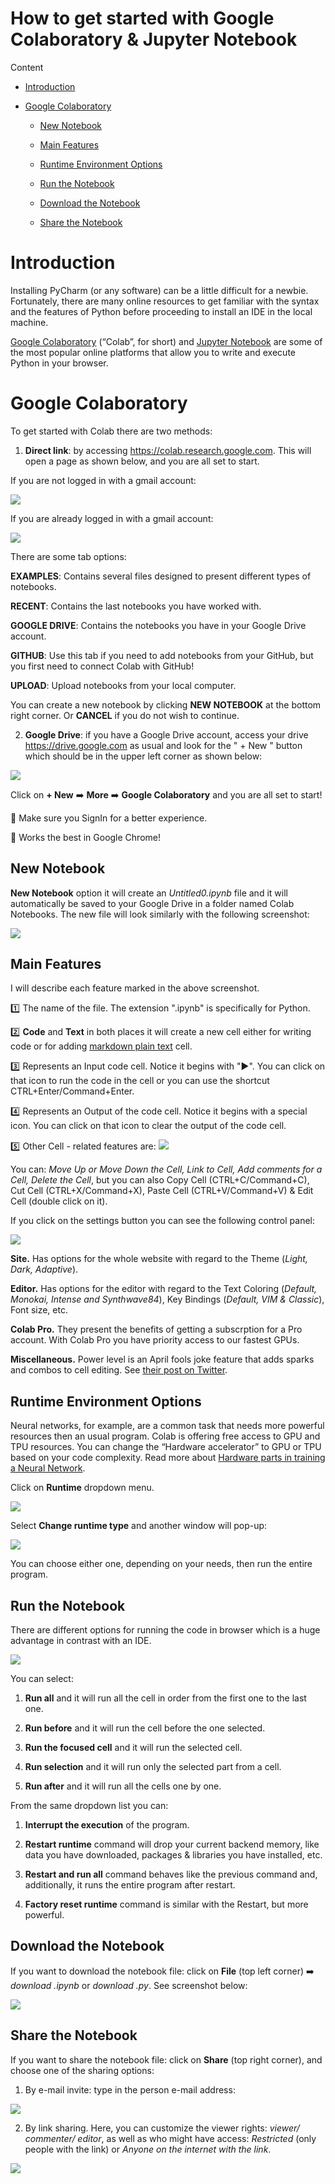 # How to get started with Google Colaboratory & Jupyter Notebook

Content

- [Introduction]()

- [Google Colaboratory]()

    - [New Notebook]()

    - [Main Features]()

    - [Runtime Environment Options]()

    - [Run the Notebook]()

    - [Download the Notebook]()

    - [Share the Notebook]()
    
# Introduction

Installing PyCharm (or any software) can be a little difficult for a newbie. Fortunately, there are many online resources to get familiar with the syntax and the features of Python before proceeding to install an IDE in the local machine.

[Google Colaboratory](https://colab.research.google.com/notebooks/intro.ipynb) (“Colab”, for short) and [Jupyter Notebook](https://jupyter.org/try) are some of the most popular online platforms that allow you to write and execute Python in your browser.

# Google Colaboratory 

To get started with Colab there are two methods: 

1. **Direct link**: by accessing https://colab.research.google.com. This will open a page as shown below, and you are all set to start.

If you are not logged in with a gmail account:

![](https://github.com/laviniaflorentina/Tutorials/blob/master/images/colab1.png)

If you are already logged in with a gmail account:

![](https://github.com/laviniaflorentina/Tutorials/blob/master/images/colab2.png)

There are some tab options:

**EXAMPLES**: Contains several files designed to present different types of notebooks.

**RECENT**: Contains the last notebooks you have worked with.

**GOOGLE DRIVE**: Contains the notebooks you have in your Google Drive account.

**GITHUB**: Use this tab if you need to add notebooks from your GitHub, but you first need to connect Colab with GitHub!

**UPLOAD**: Upload notebooks from your local computer.

You can create a new notebook by clicking **NEW NOTEBOOK** at the bottom right corner. Or **CANCEL** if you do not wish to continue.

2. **Google Drive**: if you have a Google Drive account, access your drive https://drive.google.com as usual and look for the " + New " button which should be in the upper left corner as shown below:

![](https://github.com/laviniaflorentina/Tutorials/blob/master/images/colab3.png)

Click on **+ New** :arrow_right: **More** :arrow_right: **Google Colaboratory** and you are all set to start!

:pushpin: Make sure you SignIn for a better experience. 

:pushpin: Works the best in Google Chrome! 

## New Notebook

**New Notebook** option it will create an _Untitled0.ipynb_ file and it will automatically be saved to your Google Drive in a folder named Colab Notebooks. The new file will look similarly with the following screenshot:

![](https://github.com/laviniaflorentina/Tutorials/blob/master/images/colab4.png)

## Main Features

I will describe each feature marked in the above screenshot. 

:one: The name of the file. The extension ".ipynb" is specifically for Python.

:two: **Code** and **Text** in both places it will create a new cell either for writing code or for adding [markdown plain text](https://www.markdownguide.org/cheat-sheet/) cell.

:three: Represents an Input code cell. Notice it begins with ":arrow_forward:". You can click on that icon to run the code in the cell or you can use the shortcut CTRL+Enter/Command+Enter.

:four: Represents an Output of the code cell. Notice it begins with a special icon. You can click on that icon to clear the output of the code cell.

:five: Other Cell - related features are:
![](https://github.com/laviniaflorentina/Tutorials/blob/master/images/colab6.png)

You can: _Move Up or Move Down the Cell, Link to Cell, Add comments for a Cell, Delete the Cell_, but you can also Copy Cell (CTRL+C/Command+C), Cut Cell (CTRL+X/Command+X), Paste Cell (CTRL+V/Command+V) & Edit Cell (double click on it).

If you click on the settings button you can see the following control panel:

![](https://github.com/laviniaflorentina/Tutorials/blob/master/images/colab7.png)

**Site.** Has options for the whole website with regard to the Theme (_Light, Dark, Adaptive_).

**Editor.** Has options for the editor with regard to the Text Coloring (_Default, Monokai, Intense and Synthwave84_), Key Bindings (_Default, VIM & Classic_), Font size, etc.

**Colab Pro.** They present the benefits of getting a subscrption for a Pro account. With Colab Pro you have priority access to our fastest GPUs. 

**Miscellaneous.** Power level is an April fools joke feature that adds sparks and combos to cell editing. See [their post on Twitter](https://twitter.com/GoogleColab/status/1112708634905964545).

## Runtime Environment Options

Neural networks, for example, are a common task that needs more powerful resources then an usual program. Colab is offering free access to GPU and TPU resources. You can change the “Hardware accelerator” to GPU or TPU based on your code complexity. Read more about [Hardware parts in training a Neural Network](). 

Click on **Runtime** dropdown menu. 

![](https://github.com/laviniaflorentina/Tutorials/blob/master/images/colab8.png)

Select **Change runtime type** and another window will pop-up:

![](https://github.com/laviniaflorentina/Tutorials/blob/master/images/colab9.png)

You can choose either one, depending on your needs, then run the entire program.

## Run the Notebook

There are different options for running the code in browser which is a huge advantage in contrast with an IDE.

![](https://github.com/laviniaflorentina/Tutorials/blob/master/images/colab8.png)

You can select:

1. **Run all** and it will run all the cell in order from the first one to the last one.

2. **Run before** and it will run the cell before the one selected.

3. **Run the focused cell** and it will run the selected cell.

4. **Run selection** and it will run only the selected part from a cell.

5. **Run after** and it will run all the cells one by one.

From the same dropdown list you can:

1. **Interrupt the execution** of the program.

2. **Restart runtime** command will drop your current backend memory, like data you have downloaded, packages & libraries you have installed, etc.

3. **Restart and run all** command behaves like the previous command and, additionally, it runs the entire program after restart.

4. **Factory reset runtime** command is similar with the Restart, but more powerful.

## Download the Notebook

If you want to download the notebook file: click on **File** (top left corner) :arrow_right: _download .ipynb_ or _download .py_. See screenshot below:

![](https://github.com/laviniaflorentina/Tutorials/blob/master/images/colab10.png)

## Share the Notebook

If you want to share the notebook file: click on **Share** (top right corner), and choose one of the sharing options:

1. By e-mail invite: type in the person e-mail address:

![](https://github.com/laviniaflorentina/Tutorials/blob/master/images/colab11.png)

2. By link sharing. Here, you can customize the viewer rights: _viewer/ commenter/ editor_, as well as who might have access: _Restricted_ (only people with the link) or _Anyone on the internet with the link_.

![](https://github.com/laviniaflorentina/Tutorials/blob/master/images/colab12.png)

